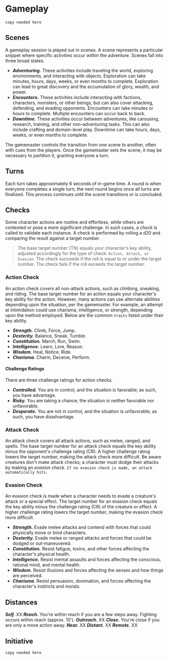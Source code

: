 # Gameplay

`copy needed here`

## Scenes

A gameplay session is played out in scenes. A scene represents a particular snippet where specific activities occur within the adventure. Scenes fall into three broad states.

* ***Adventuring.*** These activities include traveling the world, exploring environments, and interacting with objects. Exploration can take minutes, hours, days, weeks, or even months to complete. Exploration can lead to great discovery and the accumulation of glory, wealth, and power.
* ***Encounters.*** These activities include interacting with factions, characters, monsters, or other beings, but can also cover attacking, defending, and evading opponents. Encounters can take minutes or hours to complete. Multiple encounters can occur back to back.
* ***Downtime.*** These activities occur between adventures, like carousing, research, training, and other non-adventuring tasks. This can also include crafting and domain-level play. Downtime can take hours, days, weeks, or even months to complete.

The gamemaster controls the transition from one scene to another, often with cues from the players. Once the gamemaster sets the scene, it may be necessary to partition it, granting everyone a turn.
## Turns

Each turn takes approximately 6 seconds of in-game time. A round is when everyone completes a single turn; the next round begins once all turns are finalized. This process continues until the scene transitions or is concluded.

## Checks

Some character actions are routine and effortless, while others are contested or pose a more significant challenge. In such cases, a *check* is called to validate each instance. A check is performed by rolling a d20 and comparing the result against a target number.

> The base target number (TN) equals your character's key ability, adjusted accordingly for the type of check: `Action, Attack, or Evasion`. The check succeeds if the roll is equal to or under the target number. The check fails if the roll exceeds the target number.

### Action Check

An action check covers all non-attack actions, such as climbing, sneaking, and riding. The base target number for an action equals your character's key ability for the action. However, many actions can use alternate abilities depending upon the situation, per the gamemaster. For example, an attempt at intimidation could use charisma, intelligence, or strength, depending upon the method employed. Below are the common `traits` listed under their key ability.

* ***Strength.*** Climb, Force, Jump.
* ***Dexterity.*** Balance, Sneak, Tumble.
* ***Constitution.*** March, Run, Swim.
* ***Intelligence.*** Learn, Lore, Reason.
* ***Wisdom.*** Heal, Notice, Ride.
* ***Charisma.***  Charm, Deceive, Perform.

#### Challenge Ratings

There are three challenge ratings for action checks.

* ***Controlled.*** You are in control, and the situation is favorable; as such, you have advantage.
* ***Risky.*** You are taking a chance; the situation is neither favorable nor unfavorable.
* ***Desperate.*** You are not in control, and the situation is unfavorable; as such, you have disadvantage.

### Attack Check

An attack check covers all attack actions, such as melee, ranged, and spells. The base target number for an attack check equals the key ability minus the opponent's challenge rating (CR). A higher challenge rating lowers the target number, making the attack check more difficult. Be aware creatures don't make attack checks; a character must dodge their attacks by making an *evasion check*. `If no evasion check is made, an attack automatically hits.`

### Evasion Check

An evasion check is made when a character needs to evade a creature's attack or a special effect. The target number for an evasion check equals the key ability minus the challenge rating (CR) of the creature or effect. A higher challenge rating lowers the target number, making the evasion check more difficult.

* ***Strength.*** Evade melee attacks and contend with forces that could physically move or bind characters.
* ***Dexterity.*** Evade melee or ranged attacks and forces that could be dodged or out-maneuvered. 
* ***Constitution.*** Resist fatigue, toxins, and other forces affecting the character's physical health.
* ***Intelligence.*** Resist mental assaults and forces affecting the conscious, rational mind, and mental health.
* ***Wisdom.*** Resist illusions and forces affecting the senses and how things are perceived.
* ***Charisma.*** Resist persuasion, domination, and forces affecting the character's instincts and morals.

## Distances

***Self.*** XX
***Reach.*** You're within reach if you are a few steps away. Fighting occurs within reach (approx. 10').
***Outreach.*** XX
***Close.*** You're close if you are only a move action away. 
***Near.*** XX
***Distant.*** XX
***Remote.*** XX

## Initiative

`copy needed here`
